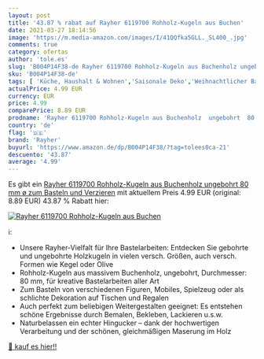 ```yaml
---
layout: post
title: '43.87 % rabat auf Rayher 6119700 Rohholz-Kugeln aus Buchen'
date: 2021-03-27 18:14:56
image: 'https://m.media-amazon.com/images/I/41QQfka5GLL._SL400_.jpg'
comments: true
category: ofertas
author: 'tole.es'
slug: 'B004P14F38-de Rayher 6119700 Rohholz-Kugeln aus Buchenholz ungebohrt 80...'
sku: 'B004P14F38-de'
tags: [ 'Küche, Haushalt & Wohnen','Saisonale Deko','Weihnachtlicher Baumschmuck','Weihnachtsbaumkugeln','Wohnaccessoires & Deko','rayher', ]
actualPrice: 4.99 EUR
currency: EUR
price: 4.99
comparePrice: 8.89 EUR
prodname: 'Rayher 6119700 Rohholz-Kugeln aus Buchenholz  ungebohrt  80 mm ø  zum Basteln und Verzieren'
country: 'de'
flag: '🇩🇪'
brand: 'Rayher'
buyurl: 'https://www.amazon.de/dp/B004P14F38/?tag=tolees0ca-21'
descuento: '43.87'
average: '4.99'
---
```


Es gibt ein [Rayher 6119700 Rohholz-Kugeln aus Buchenholz  ungebohrt  80 mm ø  zum Basteln und Verzieren](https://www.amazon.de/dp/B004P14F38/?tag=tolees0ca-21) mit aktuellem Preis 4.99 EUR (original: 8.89 EUR) 43.87 % Rabatt hier:

[![Rayher 6119700 Rohholz-Kugeln aus Buchen](https://m.media-amazon.com/images/I/41QQfka5GLL._SL400_.jpg)](https://www.amazon.de/dp/B004P14F38/?tag=tolees0ca-21)

ℹ️:

- Unsere Rayher-Vielfalt für Ihre Bastelarbeiten: Entdecken Sie gebohrte und ungebohrte Holzkugeln in vielen versch. Größen, auch versch. Formen wie Kegel oder Olive
- Rohholz-Kugeln aus massivem Buchenholz, ungebohrt, Durchmesser: 80 mm, für kreative Bastelarbeiten aller Art
- Zum Basteln von verschiedenen Figuren, Mobiles, Spielzeug oder als schlichte Dekoration auf Tischen und Regalen
- Auch perfekt zum beliebigen Weitergestalten geeignet: Es entstehen schöne Ergebnisse durch Bemalen, Bekleben, Lackieren u.s.w.
- Naturbelassen ein echter Hingucker – dank der hochwertigen Verarbeitung und der schönen, gleichmäßigen Maserung im Holz

[🛒 kauf es hier!!](https://www.amazon.de/dp/B004P14F38/?tag=tolees0ca-21)
